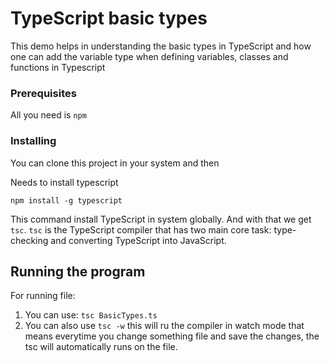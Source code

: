 # TypeScript basic types

This demo helps in understanding the basic types in TypeScript and how one can add the variable type when defining variables, classes and functions in Typescript

### Prerequisites

All you need is ```npm```

### Installing

You can clone this project in your system and then

Needs to install typescript

```
npm install -g typescript
```

This command install TypeScript in system globally.
And with that we get ```tsc```.
```tsc``` is the TypeScript compiler that has two main core task: type-checking and converting TypeScript into JavaScript.

## Running the program

For running file:

1. You can use: ```tsc BasicTypes.ts``` 
2. You can also use ```tsc -w``` this will ru the compiler in watch mode that means everytime you change something file and save the changes, the tsc will automatically runs on the file.








